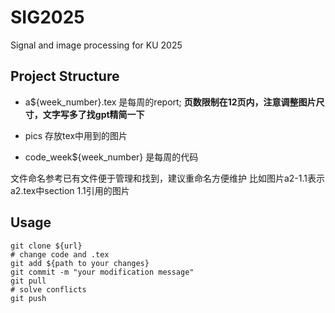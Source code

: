 # SIG2025
Signal and image processing for KU 2025 

## Project Structure

* a${week_number}.tex 是每周的report; **页数限制在12页内，注意调整图片尺寸，文字写多了找gpt精简一下**

* pics 存放tex中用到的图片

* code_week${week_number} 是每周的代码

文件命名参考已有文件便于管理和找到，建议重命名方便维护 比如图片a2-1.1表示a2.tex中section 1.1引用的图片

## Usage

```shell
git clone ${url}
# change code and .tex
git add ${path to your changes}
git commit -m "your modification message"
git pull
# solve conflicts
git push

```
